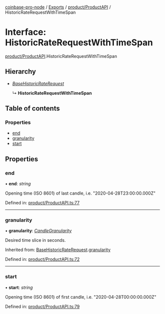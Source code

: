 [coinbase-pro-node](../README.md) / [Exports](../modules.md) / [product/ProductAPI](../modules/product_productapi.md) / HistoricRateRequestWithTimeSpan

# Interface: HistoricRateRequestWithTimeSpan

[product/ProductAPI](../modules/product_productapi.md).HistoricRateRequestWithTimeSpan

## Hierarchy

* [*BaseHistoricRateRequest*](product_productapi.basehistoricraterequest.md)

  ↳ **HistoricRateRequestWithTimeSpan**

## Table of contents

### Properties

- [end](product_productapi.historicraterequestwithtimespan.md#end)
- [granularity](product_productapi.historicraterequestwithtimespan.md#granularity)
- [start](product_productapi.historicraterequestwithtimespan.md#start)

## Properties

### end

• **end**: *string*

Opening time (ISO 8601) of last candle, i.e. "2020-04-28T23:00:00.000Z"

Defined in: [product/ProductAPI.ts:77](https://github.com/bennycode/coinbase-pro-node/blob/c3d8f7c/src/product/ProductAPI.ts#L77)

___

### granularity

• **granularity**: [*CandleGranularity*](../enums/product_productapi.candlegranularity.md)

Desired time slice in seconds.

Inherited from: [BaseHistoricRateRequest](product_productapi.basehistoricraterequest.md).[granularity](product_productapi.basehistoricraterequest.md#granularity)

Defined in: [product/ProductAPI.ts:72](https://github.com/bennycode/coinbase-pro-node/blob/c3d8f7c/src/product/ProductAPI.ts#L72)

___

### start

• **start**: *string*

Opening time (ISO 8601) of first candle, i.e. "2020-04-28T00:00:00.000Z"

Defined in: [product/ProductAPI.ts:79](https://github.com/bennycode/coinbase-pro-node/blob/c3d8f7c/src/product/ProductAPI.ts#L79)
